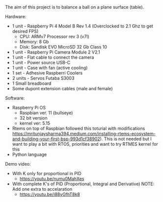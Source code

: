 The aim of this project is to balance a ball on a plane surface (table).

Hardware:
- 1 unit - Raspberry Pi 4 Model B Rev 1.4 (Overclocked to 2.1 Ghz to get desired FPS)
  - CPU: ARMv7 Processor rev 3 (v7l)
  - Memory: 8 Gb
  - Disk: Sandisk EVO MicroSD 32 Gb Class 10
- 1 unit - Raspberry Pi Camera Module 2 V2.1
- 1 unit - Flat cable to connect the camera
- 1 unit - Power source USB-C
- 1 unit - Case with fan (active cooling)
- 1 set - Adhesive Raspberri Coolers
- 2 units - Servos Futaba S3003
- 1 Small breadboard
- Some dupont extension cables (male and female)


Software:
- Raspberry Pi OS
  - Raspbian ver. 11 (bullseye)
  - 32 bit version
  - kernel ver: 5.15
- Rtems on top of Raspbian followed this toturial with modifications https://mritunjaysharma394.medium.com/installing-rtems-ecosystem-and-building-your-first-bsp-993d1cf38902). This is not needed but I want to play a bit with RTOS, priorities and want to try RTMES kernel for this
- Python language

Demo video:
- With K only for proportional in PID
  - https://youtu.be/numu0MahXes
- With complete K's of PID (Proportional, Integral and Derivative) NOTE: Add one extra to accelaration
  - https://youtu.be/i88yGfhT8k8